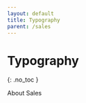 ```yaml
---
layout: default
title: Typography
parent: /sales
---
```


# Typography
{: .no_toc }



About Sales
